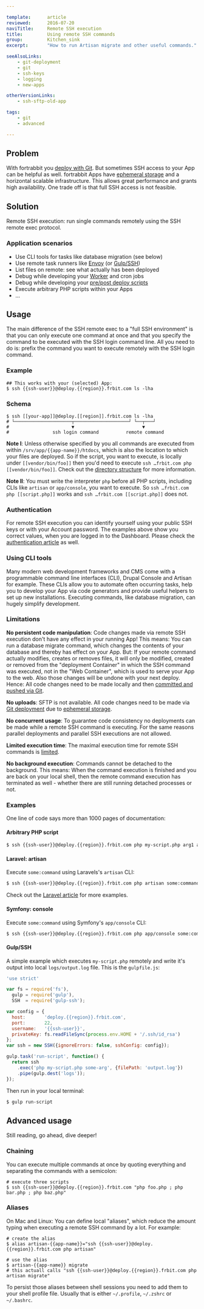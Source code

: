 ```yaml
---

template:      article
reviewed:      2016-07-20
naviTitle:     Remote SSH execution
title:         Using remote SSH commands
group:         Kitchen_sink
excerpt:       "How to run Artisan migrate and other useful commands."

seeAlsoLinks:
    - git-deployment
    - git
    - ssh-keys
    - logging
    - new-apps

otherVersionLinks:
    - ssh-sftp-old-app

tags:
    - git
    - advanced

---
```



## Problem

With fortrabbit you [deploy with Git](/deployment). But sometimes SSH access to your App can be helpful as well. fortrabbit Apps have [ephemeral storage](quirks#toc-ephemeral-storage) and a horizontal scalable infrastructure. This allows great performance and grants high availability. One trade off is that full SSH access is not feasible.


## Solution

Remote SSH execution: run single commands remotely using the SSH remote exec protocol.


### Application scenarios

* Use CLI tools for tasks like database migration (see below)
* Use remote task runners like [Envoy](https://laravel.com/docs/master/envoy) (or [Gulp/SSH](https://www.npmjs.com/package/gulp-ssh))
* List files on remote: see what actually has been deployed
* Debug while developing your [Worker](/worker) and cron jobs
* Debug while developing your [pre/post deploy scripts](/deployment-file-v2#toc-full-schema)
* Execute arbitrary PHP scripts within your Apps
* …


## Usage

The main difference of the SSH remote exec to a "full SSH environment" is that you can only execute one command at once and that you specify the command to be executed with the SSH login command line. All you need to do is: prefix the command you want to execute remotely with the SSH login command.

### Example

```
## This works with your (selected) App:
$ ssh {{ssh-user}}@deploy.{{region}}.frbit.com ls -lha
```

### Schema





```
$ ssh [[your-app]]@deploy.[[region]].frbit.com ls -lha
# └─────────────────────┬────────────────────┘ └──┬───┘
#                       ▼                         ▼
#                ssh login command          remote command
```

**Note I**: Unless otherwise specified by you all commands are executed from within `/srv/app/{{app-name}}/htdocs`, which is also the location to which your files are deployed. So if the script, you want to execute, is locally under `[[vendor/bin/foo]]` then you'd need to execute `ssh …frbit.com php [[vendor/bin/foo]]`. Check out the [directory structure](/directory-structure) for more information.

**Note II**: You must write the interpreter `php` before all PHP scripts, including CLIs like `artisan` or `app/console`, you want to execute. So `ssh …frbit.com php [[script.php]]` works and `ssh …frbit.com [[script.php]]` does not.

### Authentication

For remote SSH execution you can identify yourself using your public SSH keys or with your Account password. The examples above show you correct values, when you are logged in to the Dashboard. Please check the [authentication article](/code-access) as well.


### Using CLI tools

Many modern web development frameworks and CMS come with a programmable command line interfaces (CLI), Drupal Console and Artisan for example. These CLIs allow you to automate often occurring tasks, help you to develop your App via code generators and provide useful helpers to set up new installations. Executing commands, like database migration, can hugely simplify development.


### Limitations

**No persistent code manipulation**: Code changes made via remote SSH execution don't have any effect in your running App! This means: You can run a database migrate command, which changes the contents of your database and thereby has effect on your App. But: If your remote command actually modifies, creates or removes files, it will only be modified, created or removed from the "deployment Container" in which the SSH command was executed, not in the "Web Container", which is used to serve your App to the web. Also those changes will be undone with your next deploy. Hence: All code changes need to be made locally and then [committed and pushed via Git](/deployment).

**No uploads**: SFTP is not available. All code changes need to be made via [Git deployment](/deployment) due to [ephemeral storage](quirks#toc-ephemeral-storage).

**No concurrent usage**: To guarantee code consistency no deployments can be made while a remote SSH command is executing. For the same reasons parallel deployments and parallel SSH executions are not allowed.

**Limited execution time**: The maximal execution time for remote SSH commands is [limited](https://www.fortrabbit.com/specs#limits).

**No background execution**: Commands cannot be detached to the background. This means: When the command execution is finished and you are back on your local shell, then the remote command execution has terminated as well - whether there are still running detached processes or not.


### Examples

One line of code says more than 1000 pages of documentation:

#### Arbitrary PHP script

```bash
$ ssh {{ssh-user}}@deploy.{{region}}.frbit.com php my-script.php arg1 arg2
```

#### Laravel: artisan

Execute `some:command` using Laravels's `artisan` CLI:

```bash
$ ssh {{ssh-user}}@deploy.{{region}}.frbit.com php artisan some:command
```

Check out the [Laravel article](/install-laravel-5#toc-migrate-amp-other-database-commands) for more examples.

#### Symfony: console

Execute `some:command` using Symfony's `app/console` CLI:

```bash
$ ssh {{ssh-user}}@deploy.{{region}}.frbit.com php app/console some:command
```

#### Gulp/SSH

A simple example which executes `my-script.php` remotely and write it's output into local `logs/output.log` file. This is the `gulpfile.js`:

```js
'use strict'

var fs = require('fs'),
  gulp = require('gulp'),
  SSH  = require('gulp-ssh');

var config = {
  host:       'deploy.{{region}}.frbit.com',
  port:       22,
  username:   '{{ssh-user}}',
  privateKey: fs.readFileSync(process.env.HOME + '/.ssh/id_rsa')
};
var ssh = new SSH({ignoreErrors: false, sshConfig: config});

gulp.task('run-script', function() {
  return ssh
    .exec('php my-script.php some-arg', {filePath: 'output.log'})
    .pipe(gulp.dest('logs'));
});

```

Then run in your local terminal:

```bash
$ gulp run-script
```


## Advanced usage

Still reading, go ahead, dive deeper!

### Chaining

You can execute multiple commands at once by quoting everything and separating the commands with a semicolon:

```
# execute three scripts
$ ssh {{ssh-user}}@deploy.{{region}}.frbit.com "php foo.php ; php bar.php ; php baz.php"
```

### Aliases

On Mac and Linux: You can define local "aliases", which reduce the amount typing when executing a remote SSH command by a lot. For example:

```
# create the alias
$ alias artisan-{{app-name}}="ssh {{ssh-user}}@deploy.{{region}}.frbit.com php artisan"

# use the alias
$ artisan-{{app-name}} migrate
# this actuall calls "ssh {{ssh-user}}@deploy.{{region}}.frbit.com php artisan migrate"
```

To persist those aliases between shell sessions you need to add them to your shell profile file. Usually that is either `~/.profile`, `~/.zshrc` or `~/.bashrc`.
